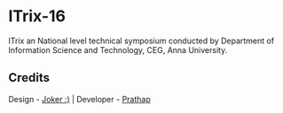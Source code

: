 # ITrix-16
ITrix an National level technical symposium conducted by Department of Information Science and Technology, CEG, Anna University.

## Credits

Design - [Joker :)](https://twitter.com/ShajanSheriff) | Developer - [Prathap](https://www.facebook.com/PrathapBPTP)
